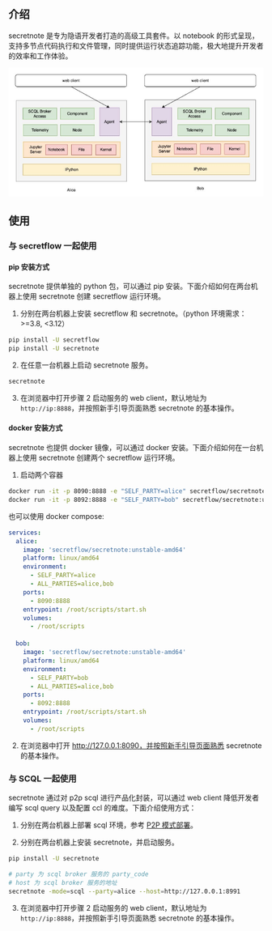 ## 介绍

secretnote 是专为隐语开发者打造的高级工具套件。以 notebook 的形式呈现，支持多节点代码执行和文件管理，同时提供运行状态追踪功能，极大地提升开发者的效率和工作体验。

<p align="center"><img alt="architecture" src="./docs/static/img/secretnote.jpg"></p>

## 使用

### 与 secretflow 一起使用

#### pip 安装方式

secretnote 提供单独的 python 包，可以通过 pip 安装。下面介绍如何在两台机器上使用 secretnote 创建 secretflow 运行环境。

1. 分别在两台机器上安装 secretflow 和 secretnote。（python 环境需求：>=3.8, <3.12）

```bash
pip install -U secretflow
pip install -U secretnote
```

2. 在任意一台机器上启动 secretnote 服务。

```bash
secretnote
```

3. 在浏览器中打开步骤 2 启动服务的 web client，默认地址为 `http://ip:8888`，并按照新手引导页面熟悉 secretnote 的基本操作。

#### docker 安装方式

secretnote 也提供 docker 镜像，可以通过 docker 安装。下面介绍如何在一台机器上使用 secretnote 创建两个 secretflow 运行环境。

1. 启动两个容器

```bash
docker run -it -p 8090:8888 -e "SELF_PARTY=alice" secretflow/secretnote:unstable-amd64
docker run -it -p 8092:8888 -e "SELF_PARTY=bob" secretflow/secretnote:unstable-amd64
```

也可以使用 docker compose:

```yml
services:
  alice:
    image: 'secretflow/secretnote:unstable-amd64'
    platform: linux/amd64
    environment:
      - SELF_PARTY=alice
      - ALL_PARTIES=alice,bob
    ports:
      - 8090:8888
    entrypoint: /root/scripts/start.sh
    volumes:
      - /root/scripts

  bob:
    image: 'secretflow/secretnote:unstable-amd64'
    platform: linux/amd64
    environment:
      - SELF_PARTY=bob
      - ALL_PARTIES=alice,bob
    ports:
      - 8092:8888
    entrypoint: /root/scripts/start.sh
    volumes:
      - /root/scripts
```

2. 在浏览器中打开 http://127.0.0.1:8090，并按照新手引导页面熟悉 secretnote 的基本操作。

### 与 SCQL 一起使用

secretnote 通过对 p2p scql 进行产品化封装，可以通过 web client 降低开发者编写 scql query 以及配置 ccl 的难度。下面介绍使用方式：

1. 分别在两台机器上部署 scql 环境，参考 [P2P 模式部署](https://www.secretflow.org.cn/docs/scql/0.5.0b2/zh-Hans/topics/deployment/how-to-deploy-p2p-cluster)。

2. 分别在两台机器上安装 secretnote，并启动服务。

```bash
pip install -U secretnote
```

```bash
# party 为 scql broker 服务的 party_code
# host 为 scql broker 服务的地址
secretnote -mode=scql --party=alice --host=http://127.0.0.1:8991
```

3. 在浏览器中打开步骤 2 启动服务的 web client，默认地址为 `http://ip:8888`，并按照新手引导页面熟悉 secretnote 的基本操作。
